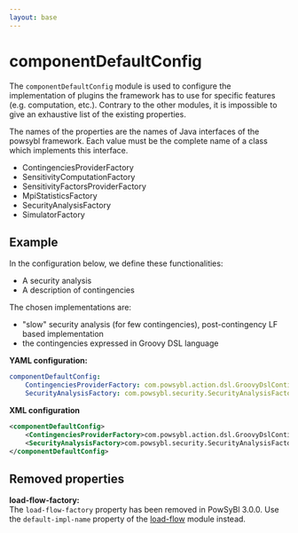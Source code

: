 ```yaml
---
layout: base
---
```


# componentDefaultConfig
The `componentDefaultConfig` module is used to configure the implementation of plugins the framework has to use for specific features (e.g. computation, etc.). Contrary to the other modules, it is impossible to give an exhaustive list of the existing properties.

The names of the properties are the names of Java interfaces of the powsybl framework. Each value must be the complete name of a class which implements this interface.
- ContingenciesProviderFactory
- SensitivityComputationFactory
- SensitivityFactorsProviderFactory
- MpiStatisticsFactory
- SecurityAnalysisFactory
- SimulatorFactory

## Example
In the configuration below, we define these functionalities:
 - A security analysis
 - A description of contingencies

The chosen implementations are:
 - "slow" security analysis (for few contingencies), post-contingency LF based implementation
 - the contingencies expressed in Groovy DSL language

**YAML configuration:**
```yaml
componentDefaultConfig:
    ContingenciesProviderFactory: com.powsybl.action.dsl.GroovyDslContingenciesProviderFactory
    SecurityAnalysisFactory: com.powsybl.security.SecurityAnalysisFactoryImpl
```

**XML configuration**
```xml
<componentDefaultConfig>
    <ContingenciesProviderFactory>com.powsybl.action.dsl.GroovyDslContingenciesProviderFactory</ContingenciesProviderFactory>
    <SecurityAnalysisFactory>com.powsybl.security.SecurityAnalysisFactoryImpl</SecurityAnalysisFactory>
</componentDefaultConfig>
```

## Removed properties

**load-flow-factory:**  
The `load-flow-factory` property has been removed in PowSyBl 3.0.0. Use the `default-impl-name` property of the [load-flow](load-flow.md) module instead.
